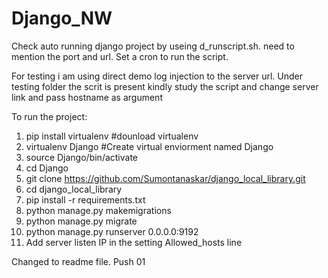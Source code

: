 # Django_NW

Check auto running django project by useing d_runscript.sh. need to mention the port and url. Set a cron to run the script.

For testing i am using direct demo log injection to the server url. Under testing folder the scrit is present kindly study the script and change server link and
pass hostname as argument

To run the project:
1. pip install virtualenv  #dounload virtualenv 
2. virtualenv Django #Create virtual enviorment named Django 
3. source Django/bin/activate
4. cd Django
5. git clone https://github.com/Sumontanaskar/django_local_library.git
6. cd django_local_library
7. pip install -r requirements.txt
8. python manage.py makemigrations
9. python manage.py migrate
10. python manage.py runserver 0.0.0.0:9192
11. Add server listen IP in the setting Allowed_hosts line

Changed to readme file. Push 01
